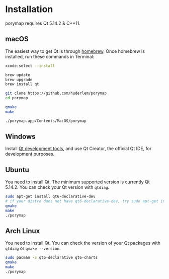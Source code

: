 # Installation

porymap requires Qt 5.14.2 & C++11.

## macOS

The easiest way to get Qt is through [homebrew](https://brew.sh/). 
Once homebrew is installed, run these commands in Terminal:

```bash
xcode-select --install

brew update
brew upgrade
brew install qt

git clone https://github.com/huderlem/porymap
cd porymap

qmake
make

./porymap.app/Contents/MacOS/porymap
```

## Windows

Install [Qt development tools](https://www.qt.io/download-qt-installer), and use Qt Creator, the official Qt IDE, for development purposes.

## Ubuntu

You need to install Qt. The minimum supported version is currently Qt 5.14.2. You can check your Qt version
with `qtdiag`.

```bash
sudo apt-get install qt6-declarative-dev
# if your distro does not have qt6-declarative-dev, try sudo apt-get install qtdeclarative5-dev
qmake
make
./porymap
```

## Arch Linux

You need to install Qt. You can check the version of your Qt packages with `qtdiag` or `qmake --version`.

```bash
sudo pacman -S qt6-declarative qt6-charts
qmake
make
./porymap
```
